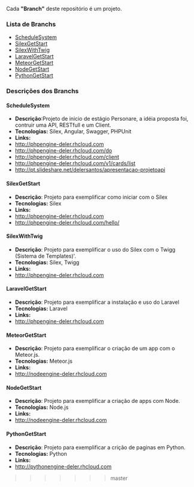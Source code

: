 Cada **"Branch"** deste repositório é um projeto.

### Lista de Branchs
  - <a href="#ScheduleSystem">ScheduleSystem</a>
  - <a href="#SilexGetStart">SilexGetStart</a>
  - <a href="#SilexWithTwig">SilexWithTwig</a>
  - <a href="#LaravelGetStart">LaravelGetStart</a>
  - <a href="#MeteorGetStart">MeteorGetStart</a>
  - <a href="#NodeGetStart">NodeGetStart</a>
  - <a href="#PythonGetStart">PythonGetStart</a>

### Descrições dos Branchs
#### <a name="ScheduleSystem">ScheduleSystem</a>
  - **Descrição**:Projeto de inicio de estágio Personare, a idéia proposta foi, contruir uma API, RESTfull e um Client.
  - **Tecnologias:** Silex, Angular, Swagger, PHPUnit
  - **Links:**
   - http://phpengine-deler.rhcloud.com
   - http://phpengine-deler.rhcloud.com/do
   - http://phpengine-deler.rhcloud.com/client
   - http://phpengine-deler.rhcloud.com/v1/cards/list
   - http://pt.slideshare.net/delersantos/apresentacao-projetoapi

#### <a name="SilexGetStart">SilexGetStart</a>
  - **Descrição**: Projeto para exemplificar como iniciar com o Silex
  - **Tecnologias:** Silex
  - **Links:**
   - http://phpengine-deler.rhcloud.com
   - http://phpengine-deler.rhcloud.com/hello/<nome>

#### <a name="SilexWithTwig">SilexWithTwig</a>
  - **Descrição**: Projeto para exemplificar o uso do Silex com o Twigg (Sistema de Templates)'.
  - **Tecnologias:** Silex, Twigg
  - **Links:**
   - http://phpengine-deler.rhcloud.com

#### <a name="LaravelGetStart">LaravelGetStart</a>
  - **Descrição**: Projeto para exemplificar a instalação e uso do Laravel
  - **Tecnologias:** Laravel
  - **Links:**
   - http://phpengine-deler.rhcloud.com

#### <a name="MeteorGetStart">MeteorGetStart</a>
  - **Descrição**: Projeto para exemplificar o criação de um app com o Meteor.js.
  - **Tecnologias:** Meteor.js
  - **Links:**
   - http://nodeengine-deler.rhcloud.com

#### <a name="NodeGetStart">NodeGetStart</a>
  - **Descrição**: Projeto para exemplificar a criação de apps com Node.
  - **Tecnologias:** Node.js
  - **Links:**
   - http://nodeengine-deler.rhcloud.com

#### <a name="PythonGetStart">PythonGetStart</a>
  - **Descrição**: Projeto para exemplificar a crição de paginas em Python.
  - **Tecnologias:** Python
  - **Links:**
   - http://pythonengine-deler.rhcloud.com
>>>>>>> master
